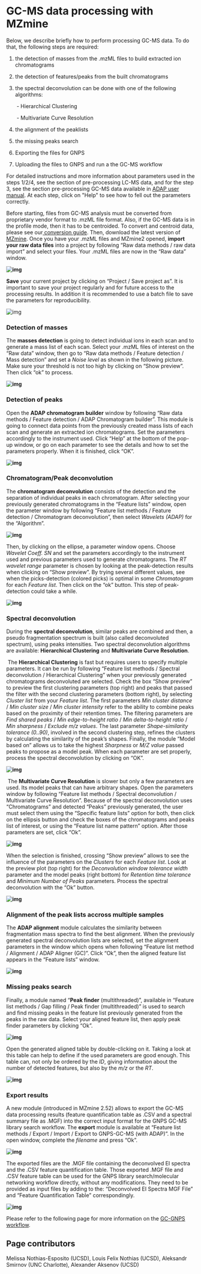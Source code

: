 # GC-MS data processing with MZmine

Below, we describe briefly how to perform processing GC-MS data. To do that, the following steps are required:

1. the detection of masses from the .mzML files to build extracted ion chromatograms

2. the detection of features/peaks from the built chromatograms

3. the spectral deconvolution can be done with one of the following algorithms:

   ​	- Hierarchical Clustering

   ​	- Multivariate Curve Resolution

5. the alignment of the peaklists

6. the missing peaks search

7. Exporting the files for GNPS

8. Uploading the files to GNPS and run a the GC-MS workflow

For detailed instructions and more information about parameters used in the steps 1/2/4, see the section of pre-processing LC-MS data, and for the step 3, see the section pre-processing GC-MS data available in [ADAP user manual](https://mzmine.github.io/ADAP_user_manual.pdf). At each step, click on "Help" to see how to fell out the parameters correctly. 

Before starting, files from GC-MS analysis must be converted from proprietary vendor format to .mzML file format. Also, if the GC-MS data is in the profile mode, then it has to be centroided. To convert and centroid data, please see our[ conversion guide](https://ccms-ucsd.github.io/GNPSDocumentation/fileconversion/). Then, download the latest version of [MZmine](https://mzmine.github.io/documentation.html). Once you have your .mzML files and MZmine2 opened, **import your raw data files** into a project by following “Raw data methods / raw data import” and select your files. Your .mzML files are now in the “Raw data” window. 

**![img](img/GC-MS_documentation/Picture1.png)**

**Save** your current project by clicking on “Project / Save project as”. It is important to save your project regularly and for future access to the processing results. In addition it is recommended to use a batch file to save the parameters for reproducibility.

![img](img/GC-MS_documentation/Picture2.png)

### Detection of masses

The **masses detection** is going to detect individual ions in each scan and to generate a mass list of each scan. Select your .mzML files of interest on the “Raw data” window, then go to “Raw data methods / Feature detection / Mass detection” and set a *Noise level* as shown in the following picture. Make sure your threshold is not too high by clicking on “Show preview”. Then click “ok” to process. 

**![img](img/GC-MS_documentation/Picture3.png)**

### Detection of peaks

Open the **ADAP chromatogram builder** window by following “Raw data methods / Feature detection / ADAP Chromatogram builder”. This module is going to connect data points from the previously created mass lists of each scan and generate an extracted ion chromatograms. Set the parameters accordingly to the instrument used. Click “Help” at the bottom of the pop-up window, or go on each parameter to see the details and how to set the parameters properly. When it is finished, click “OK”.

**![img](img/GC-MS_documentation/Picture4.png)**

### Chromatogram/Peak deconvolution

The **chromatogram deconvolution** consists of the detection and the separation of individual peaks in each chromatogram. After selecting your previously generated chromatograms in the “Feature lists” window, open the parameter window by following “Feature list methods / Feature detection / Chromatogram deconvolution”, then select *Wavelets (ADAP)* for the “Algorithm”. 

**![img](img/GC-MS_documentation/Picture5.png)**

Then, by clicking on the ellipse, a parameter window opens. Choose *Wavelet Coeff. SN* and set the parameters accordingly to the instrument used and previous parameters used to generate chromatograms.  The *RT wavelet range* parameter is chosen by looking at the peak-detection results when clicking on “Show preview”. By trying several different values, see when the picks-detection (colored picks) is optimal in some *Chromatogram* for each *Feature list*. Then click on the “ok” button. This step of peak-detection could take a while. 

**![img](img/GC-MS_documentation/Picture6.png)**

### Spectral deconvolution

During the **spectral deconvolution**, similar peaks are combined and then, a pseudo fragmentation spectrum is built (also called deconvoluted spectrum), using peaks intensities. Two spectral deconvolution algorithms are available: **Hierarchical Clustering** and **Multivariate Curve Resolution**. 

​		The **Hierarchical Clustering** is fast but requires users to specify multiple parameters. It can be run by following “Feature list methods / Spectral deconvolution / Hierarchical Clustering” when your previously generated chromatograms deconvoluted are selected. Check the box “Show preview” to preview the first clustering parameters (top right) and peaks that passed the filter with the second clustering parameters (bottom right), by selecting *Cluster list* from your *Feature list*. The first parameters *Min cluster distance* / *Min cluster size* / *Min cluster intensity* refer to the ability to combine peaks based on the proximity of their retention times. The filtering parameters are *Find shared peaks* / *Min edge-to-height ratio* / *Min delta-to-height ratio* / *Min sharpness* / *Exclude m/z values*. The last parameter *Shape-similarity tolerance (0..90)*, involved in the second clustering step, refines the clusters by calculating the similarity of the peak’s shapes. Finally, the module “Model based on” allows us to take the highest *Sharpness* or *M/Z value* passed peaks to propose as a model peak. When each parameter are set properly, process the spectral deconvolution by clicking on “OK”.

**![img](img/GC-MS_documentation/Picture7b.png)**

​		The **Multivariate Curve Resolution** is slower but only a few parameters are used. Its model peaks that can have arbitrary shapes. Open the parameters window by following “Feature list methods / Spectral deconvolution / Multivariate Curve Resolution”. Because of the spectral deconvolution uses “Chromatograms” and detected “Peaks” previously generated, the user must select them using the “Specific feature lists” option for both, then click on the ellipsis button and check the boxes of the chromatograms and peaks list of interest, or using the “Feature list name pattern” option. After those parameters are set, click “Ok”.

**![img](img/GC-MS_documentation/Picture8.png)**

When the selection is finished, crossing “Show preview” allows to see the influence of the parameters on the *Clusters* for each *Feature list*. Look at the preview plot (top right) for the *Deconvolution window tolerance width* parameter and the model peaks (right bottom) for *Retention time tolerance* and *Minimum Number of Peaks* parameters. Process the spectral deconvolution with the “Ok” button.

**![img](img/GC-MS_documentation/Picture9.png)**

### Alignment of the peak lists accross multiple samples

The **ADAP alignment** module calculates the similarity between fragmentation mass spectra to find the best alignment. When the previously generated spectral deconvolution lists are selected, set the alignment parameters in the window which opens when following “Feature list method / Alignment / ADAP Aligner (GC)”. Click “Ok”, then the aligned feature list appears in the “Feature lists” window. 

**![img](img/GC-MS_documentation/Picture10.png)**

### Missing peaks search

Finally, a module named “**Peak finder** (multithreaded)”, available in “Feature list methods / Gap filling / Peak finder (multithreaded)” is used to search and find missing peaks in the feature list previously generated from the peaks in the raw data. Select your aligned feature list, then apply peak finder parameters by clicking “Ok”.

**![img](img/GC-MS_documentation/Picture11.png)**

Open the generated aligned table by double-clicking on it. Taking a look at this table can help to define if the used parameters are good enough. This table can, not only be ordered by the *ID*, giving information about the number of detected features, but also by the *m/z* or the *RT*.

**![img](img/GC-MS_documentation/Picture12.png)**

### Export results 

A new module (introduced in MZmine 2.52) allows to export the GC-MS data processing results (feature quantification table as .CSV and a spectral summary file as .MGF) into the correct input format for the GNPS GC-MS library search workflow. The **export** module is available at “Feature list methods / Export / Import / Export to GNPS-GC-MS (with ADAP)”. In the open window, complete the *filename* and press “Ok”.

**![img](img/GC-MS_documentation/Picture13.png)**

The exported files are the .MGF file containing the deconvolved EI spectra and the .CSV feature quantification table. Those exported .MGF file and .CSV feature table can be used for the GNPS library search/molecular networking workflow directly, without any modifications. They need to be provided as input files by adding to the: “Deconvolved EI Spectra MGF File” and “Feature Quantification Table” correspondingly.

**![img](img/GC-MS_documentation/Picture14.png)**

Please refer to the following page for more information on the [GC-GNPS workflow](gc-ms-library-molecular-network.md).

## Page contributors

Melissa Nothias-Esposito (UCSD), Louis Felix Nothias (UCSD), Aleksandr Smirnov (UNC Charlotte), Alexander Aksenov (UCSD)
